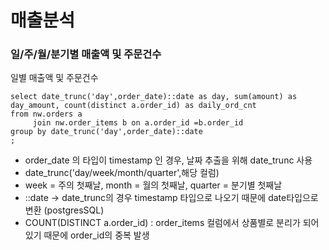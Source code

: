 # 매출분석

### 일/주/월/분기별 매출액 및 주문건수
일별 매출액 및 주문건수

```
select date_trunc('day',order_date)::date as day, sum(amount) as day_amount, count(distinct a.order_id) as daily_ord_cnt
from nw.orders a
     join nw.order_items b on a.order_id =b.order_id 
group by date_trunc('day',order_date)::date
;
```
- order_date 의 타입이 timestamp 인 경우, 날짜 추출을 위해 date_trunc 사용
- date_trunc('day/week/month/quarter',해당 컬럼)
- week = 주의 첫째날, month = 월의 첫째날, quarter = 분기별 첫째날
- ::date -> date_trunc의 경우 timestamp 타입으로 나오기 때문에 date타입으로 변환 (postgresSQL)
- COUNT(DISTINCT a.order_id) : order_items 컬럼에서 상품별로 분리가 되어있기 때문에 order_id의 중복 발생
  